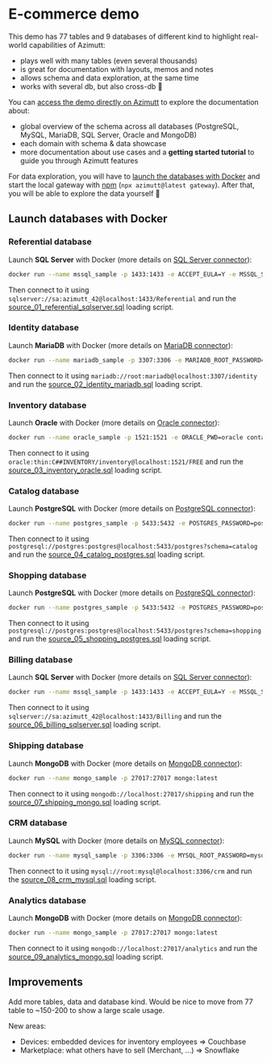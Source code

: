 # E-commerce demo

This demo has 77 tables and 9 databases of different kind to highlight real-world capabilities of Azimutt:

- plays well with many tables (even several thousands)
- is great for documentation with layouts, memos and notes
- allows schema and data exploration, at the same time
- works with several db, but also cross-db 🤯

You can [access the demo directly on Azimutt](https://azimutt.app/45f571a6-d9b8-4752-8a13-93ac0d2b7984/c00d0c45-8db2-46b7-9b51-eba661640c3c?token=59166798-32de-4f46-a1b4-0f7327a91336) to explore the documentation about:

- global overview of the schema across all databases (PostgreSQL, MySQL, MariaDB, SQL Server, Oracle and MongoDB)
- each domain with schema & data showcase
- more documentation about use cases and a **getting started tutorial** to guide you through Azimutt features

For data exploration, you will have to [launch the databases with Docker](#launch-databases-with-docker) and start the local gateway with [npm](https://www.npmjs.com) (`npx azimutt@latest gateway`). After that, you will be able to explore the data yourself 🥳

## Launch databases with Docker

### Referential database

Launch **SQL Server** with Docker (more details on [SQL Server connector](../../libs/connector-sqlserver/README.md#local-setup)):

```bash
docker run --name mssql_sample -p 1433:1433 -e ACCEPT_EULA=Y -e MSSQL_SA_PASSWORD=azimutt_42 -e MSSQL_PID=Evaluation mcr.microsoft.com/mssql/server:2022-latest
```

Then connect to it using `sqlserver://sa:azimutt_42@localhost:1433/Referential` and run the [source_01_referential_sqlserver.sql](./source_01_referential_sqlserver.sql) loading script.


### Identity database

Launch **MariaDB** with Docker (more details on [MariaDB connector](../../libs/connector-mariadb/README.md#local-setup)):

```bash
docker run --name mariadb_sample -p 3307:3306 -e MARIADB_ROOT_PASSWORD=mariadb -e MARIADB_USER=azimutt -e MARIADB_PASSWORD=azimutt -e MARIADB_DATABASE=mariadb_sample mariadb:latest
```

Then connect to it using `mariadb://root:mariadb@localhost:3307/identity` and run the [source_02_identity_mariadb.sql](./source_02_identity_mariadb.sql) loading script.


### Inventory database

Launch **Oracle** with Docker (more details on [Oracle connector](../../libs/connector-oracle/README.md#local-setup)):

```bash
docker run --name oracle_sample -p 1521:1521 -e ORACLE_PWD=oracle container-registry.oracle.com/database/free:23.4.0.0-lite
```

Then connect to it using `oracle:thin:C##INVENTORY/inventory@localhost:1521/FREE` and run the [source_03_inventory_oracle.sql](./source_03_inventory_oracle.sql) loading script.


### Catalog database

Launch **PostgreSQL** with Docker (more details on [PostgreSQL connector](../../libs/connector-postgres/README.md#local-setup)):

```bash
docker run --name postgres_sample -p 5433:5432 -e POSTGRES_PASSWORD=postgres postgres:latest
```

Then connect to it using `postgresql://postgres:postgres@localhost:5433/postgres?schema=catalog` and run the [source_04_catalog_postgres.sql](./source_04_catalog_postgres.sql) loading script.


### Shopping database

Launch **PostgreSQL** with Docker (more details on [PostgreSQL connector](../../libs/connector-postgres/README.md#local-setup)):

```bash
docker run --name postgres_sample -p 5433:5432 -e POSTGRES_PASSWORD=postgres postgres:latest
```

Then connect to it using `postgresql://postgres:postgres@localhost:5433/postgres?schema=shopping` and run the [source_05_shopping_postgres.sql](./source_05_shopping_postgres.sql) loading script.


### Billing database

Launch **SQL Server** with Docker (more details on [SQL Server connector](../../libs/connector-sqlserver/README.md#local-setup)):

```bash
docker run --name mssql_sample -p 1433:1433 -e ACCEPT_EULA=Y -e MSSQL_SA_PASSWORD=azimutt_42 -e MSSQL_PID=Evaluation mcr.microsoft.com/mssql/server:2022-latest
```

Then connect to it using `sqlserver://sa:azimutt_42@localhost:1433/Billing` and run the [source_06_billing_sqlserver.sql](./source_06_billing_sqlserver.sql) loading script.


### Shipping database

Launch **MongoDB** with Docker (more details on [MongoDB connector](../../libs/connector-mongodb/README.md#local-setup)):

```bash
docker run --name mongo_sample -p 27017:27017 mongo:latest
```

Then connect to it using `mongodb://localhost:27017/shipping` and run the [source_07_shipping_mongo.sql](./source_07_shipping_mongo.sql) loading script.


### CRM database

Launch **MySQL** with Docker (more details on [MySQL connector](../../libs/connector-mysql/README.md#local-setup)):

```bash
docker run --name mysql_sample -p 3306:3306 -e MYSQL_ROOT_PASSWORD=mysql -e MYSQL_USER=azimutt -e MYSQL_PASSWORD=azimutt -e MYSQL_DATABASE=mysql_sample mysql:latest
```

Then connect to it using `mysql://root:mysql@localhost:3306/crm` and run the [source_08_crm_mysql.sql](./source_08_crm_mysql.sql) loading script.


### Analytics database

Launch **MongoDB** with Docker (more details on [MongoDB connector](../../libs/connector-mongodb/README.md#local-setup)):

```bash
docker run --name mongo_sample -p 27017:27017 mongo:latest
```

Then connect to it using `mongodb://localhost:27017/analytics` and run the [source_09_analytics_mongo.sql](./source_09_analytics_mongo.sql) loading script.


## Improvements

Add more tables, data and database kind. Would be nice to move from 77 table to ~150-200 to show a large scale usage.

New areas:

- Devices: embedded devices for inventory employees => Couchbase
- Marketplace: what others have to sell (Merchant, ...) => Snowflake
